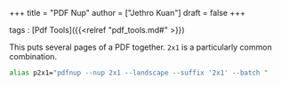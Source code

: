 +++
title = "PDF Nup"
author = ["Jethro Kuan"]
draft = false
+++

tags
: [Pdf Tools]({{<relref "pdf_tools.md#" >}})

This puts several pages of a PDF together. `2x1` is a particularly
common combination.

```bash
alias p2x1="pdfnup --nup 2x1 --landscape --suffix '2x1' --batch "
```
